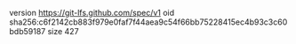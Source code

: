 version https://git-lfs.github.com/spec/v1
oid sha256:c6f2142cb883f979e0faf7f44aea9c54f66bb75228415ec4b93c3c60bdb59187
size 427
